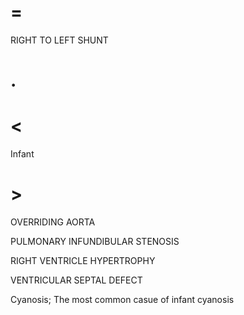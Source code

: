 # =

RIGHT TO LEFT SHUNT

# .

# <

Infant

# >

OVERRIDING AORTA

PULMONARY INFUNDIBULAR STENOSIS

RIGHT VENTRICLE HYPERTROPHY

VENTRICULAR SEPTAL DEFECT

Cyanosis; The most common casue of infant cyanosis
